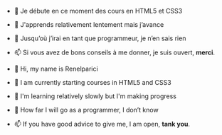 - 👀 Je débute en ce moment des cours en HTML5 et CSS3

- 🌱 J'apprends relativement lentement mais j’avance

- 💞️ Jusqu’où j’irai en tant que programmeur, je n’en sais rien

- 📫 Si vous avez de bons conseils à me donner, je suis ouvert, <strong>merci</strong>.



- 👋 Hi, my name is Renelparici
- 👀 I am currently starting courses in HTML5 and CSS3
- 🌱 I'm learning relatively slowly but I'm making progress
- 💞️ How far I will go as a programmer, I don’t know
- 📫 If you have good advice to give me, I am open, <strong>tank you</strong>.

<!---
Renelparici/Renelparici is a ✨ special ✨ repository because its `README.md` (this file) appears on your GitHub profile.
You can click the Preview link to take a look at your changes.
--->
